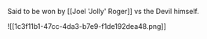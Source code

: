 Said to be won by [[Joel 'Jolly' Roger]] vs the Devil himself.

![[1c3f11b1-47cc-4da3-b7e9-f1de192dea48.png]]